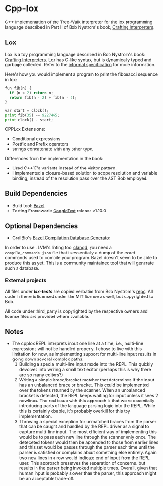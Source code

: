 # Cpp-lox

C++ implementation of the Tree-Walk Interpreter for the
lox programming language described in Part II of Bob Nystrom's book,
[Crafting Interpreters](http://www.craftinginterpreters.com/).

## Lox

Lox is a toy programming language described in Bob Nystrom's book:
[Crafting Interpreters](http://www.craftinginterpreters.com/).
Lox has C-like syntax, but is dynamically typed and garbage collected.
Refer to the [informal specification](http://craftinginterpreters.com/the-lox-language.html) for more information.

Here's how you would implement a program to print the fibonacci sequence in lox:

``` python
fun fib(n) {
  if (n < 2) return n;
  return fib(n - 2) + fib(n - 1);
}

var start = clock();
print fib(35) == 9227465;
print clock() - start;
```

CPPLox Extensions:

* Conditional expressions
* Postfix and Prefix operators
* strings concatenate with any other type.

Differences from the implementation in the book:

* Used C++17's variants instead of the visitor pattern.
* I implemented a closure-based solution to scope resolution and variable binding,
instead of the resolution pass over the AST Bob employed.

## Build Dependencies

* Build tool: [Bazel](https://bazel.build/)
* Testing Framework: [GoogleTest](https://github.com/google/googletest) release v1.10.0

## Optional Dependencies

* GrailBio's [Bazel Compilation Database Generator](https://github.com/grailbio/bazel-compilation-database)

In order to use LLVM's linting tool [clangd](https://github.com/clangd/clangd),
you need a `compile_commands.json` file that is essentially a dump of the exact
commands used to compile your program. Bazel doesn't seem to be able to produce
this as yet. This is a community maintained tool that will generate such a
database.

### External projects

All files under **_lox-tests_** are copied verbatim from Bob Nystrom's
[repo](https://github.com/munificent/craftinginterpreters/).
All code in there is licensed under the MIT license as well, but copyrighted to Bob.

All code under third_party is copyrighted by the respective owners and license
files are provided where available.

## Notes

* The cpplox REPL interprets input one line at a time, i.e.,
multi-line expressions will not be handled properly. I chose to live
with this limitation for now, as implementing support for multi-line
input results in going down several complex paths:
  1. Building a special multi-line input mode into the REPL. This
  quickly devolves into writing a small text editor (perhaps this is
  why there are so many editors?)
  1. Writing a simple brace/bracket matcher that determines if the
  input has an unbalanced brace or bracket. This could be implemented
  over the tokens returned  by the scanner. When an unbalanced
  bracket is detected, the REPL keeps waiting for input unless it
  sees 2 newlines. The real issue with this approach is that we're
  essentially introducing parts of the language parsing logic into
  the REPL. While this is certainly doable, it's probably overkill
  for this toy implementation.
  1. Throwing a special exception for unmatched braces from the
  parser that can be caught and handled by the REPL driver as a signal
  to capture multi-line input. The most efficient way of implementing
  this would be to pass each new line through the scanner only once.
  The deteceted tokens would then be appended to those from earlier
  lines and this set would be passes through the parser each time
  until the parser is satisfied or complains about something else
  entirely. Again two new lines in a row would indicate end of input
  from the REPL user. This approach preserves the separation of
  concerns, but results in the parser being invoked multiple times.
  Overall, given that human input is probably slower than the parser,
  this approach might be an acceptable trade-off.
